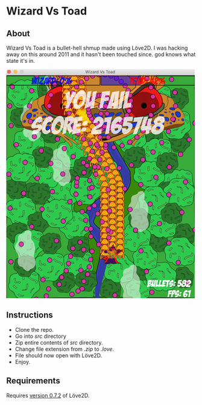 # Wizard Vs Toad

## About
Wizard Vs Toad is a bullet-hell shmup made using Löve2D.
I was hacking away on this around 2011 and it hasn't been touched since.
god knows what state it's in. 

![wizard vs toad](Toady.png)

## Instructions
- Clone the repo.
- Go into *src* directory
- Zip entire contents of *src* directory.
- Change file extension from *.zip* to *.love*.
- File should now open with Löve2D.
- Enjoy.

## Requirements
Requires [version 0.7.2](https://bitbucket.org/rude/love/downloads/) of Löve2D.
